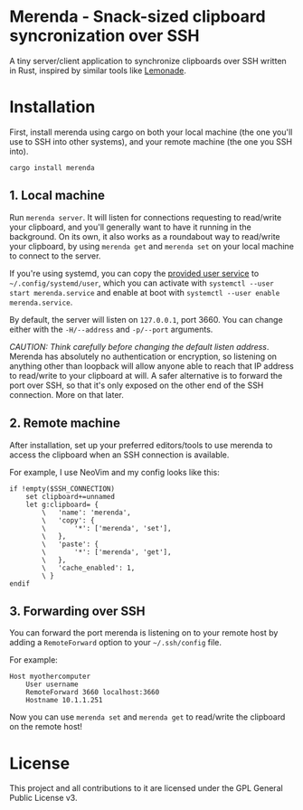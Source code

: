 # Merenda - Snack-sized clipboard syncronization over SSH

A tiny server/client application to synchronize clipboards over SSH written in Rust, inspired by similar tools like [Lemonade](https://github.com/pocke/lemonade).

# Installation

First, install merenda using cargo on both your local machine (the one you'll use to SSH into other systems), and your remote machine (the one you SSH into).

```
cargo install merenda
```

## 1. Local machine

Run `merenda server`. It will listen for connections requesting to read/write your clipboard, and you'll generally want to have it running in the background. On its own, it also works as a roundabout way to read/write your clipboard, by using `merenda get` and `merenda set` on your local machine to connect to the server.

If you're using systemd, you can copy the [provided user service](examples/merenda.service) to `~/.config/systemd/user`, which you can activate with `systemctl --user start merenda.service` and enable at boot with `systemctl --user enable merenda.service`.

By default, the server will listen on `127.0.0.1`, port 3660. You can change either with the `-H/--address` and `-p/--port` arguments.

*CAUTION: Think carefully before changing the default listen address*. Merenda has absolutely no authentication or encryption, so listening on anything other than loopback will allow anyone able to reach that IP address to read/write to your clipboard at will. A safer alternative is to forward the port over SSH, so that it's only exposed on the other end of the SSH connection. More on that later.

## 2. Remote machine

After installation, set up your preferred editors/tools to use merenda to access the clipboard when an SSH connection is available.

For example, I use NeoVim and my config looks like this:

```
if !empty($SSH_CONNECTION)
    set clipboard+=unnamed
    let g:clipboard= {
        \   'name': 'merenda',
        \   'copy': {
        \       '*': ['merenda', 'set'],
        \   },
        \   'paste': {
        \       '*': ['merenda', 'get'],
        \   },
        \   'cache_enabled': 1,
        \ }
endif
```

## 3. Forwarding over SSH

You can forward the port merenda is listening on to your remote host by adding a `RemoteForward` option to your `~/.ssh/config` file.

For example:

```
Host myothercomputer
    User username
    RemoteForward 3660 localhost:3660
    Hostname 10.1.1.251
```

Now you can use `merenda set` and `merenda get` to read/write the clipboard on the remote host!

# License

This project and all contributions to it are licensed under the GPL General Public License v3.
